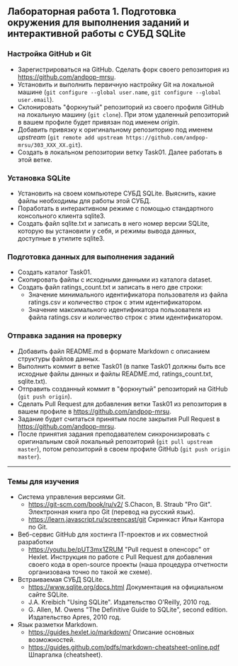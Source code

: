 ## Лабораторная работа 1. Подготовка окружения для выполнения заданий и интерактивной работы с СУБД SQLite
### Настройка GitHub и Git
* Зарегистрироваться на GitHub. Сделать форк своего репозитория  из https://github.com/andpop-mrsu.
* Установить и выполнить первичную настройку Git на локальной машине (`git configure --global user.name`, `git configure --global user.email`).
* Склонировать "форкнутый" репозиторий из своего профиля GitHub на локальную машину (`git clone`). При этом удаленный репозиторий в вашем профиле будет привязан под именем *origin*.
* Добавить привязку к оригинальному репозиторию под именем *upstream* (`git remote add upstream https://github.com/andpop-mrsu/303_XXX_XX.git`).
* Создать в локальном репозитории ветку Task01. Далее работать в этой ветке.

### Установка SQLite
* Установить на своем компьютере СУБД SQLite. Выяснить, какие файлы необходимы для работы этой СУБД.
* Поработать в интерактивном режиме с помощью стандартного консольного клиента sqlite3.
* Создать файл sqlite.txt и записать в него номер версии SQLite, которую вы установили у себя, и режимы вывода данных, доступные в утилите sqlite3.

### Подготовка данных для выполнения заданий
* Создать каталог Task01.
* Скопировать файлы с исходными данными из каталога dataset.
* Создать файл ratings_count.txt и записать в него две строки:
    * Значение минимального идентификатора пользователя из файла ratings.csv и количество строк с этим идентификатором.
    * Значение максимального идентификатора пользователя из файла ratings.csv и количество строк с этим идентификатором.

### Отправка задания на проверку
* Добавить файл README.md в формате Markdown с описанием структуры файлов данных.
* Выполнить коммит в ветке Task01 (в папке Task01 должны быть все исходные файлы данных и файлы README.md, ratings_count.txt, sqlite.txt).
* Отправить созданный коммит в "форкнутый" репозиторий на GitHub (`git push origin`).
* Сделать Pull Request для добавления ветки Task01 из репозитория в вашем профиле в https://github.com/andpop-mrsu.
* Задание будет считаться принятым после закрытия Pull Request в https://github.com/andpop-mrsu.
* После принятия задания преподавателем синхронизировать с оригинальным свой локальный репозиторий (`git pull upstream master`), потом репозиторий в своем профиле GitHub (`git push origin master`).


* * *
### Темы для изучения
* Система управления версиями Git.
    * <https://git-scm.com/book/ru/v2/> S.Chacon, B. Straub "Pro Git". Электронная книга про Git (перевод на русский язык).
    * <https://learn.javascript.ru/screencast/git> Скринкаст Ильи Кантора по Git.
* Веб-сервис GitHub для хостинга IT-проектов и их совместной разработки
    * <https://youtu.be/pUT3mx1ZRUМ> "Pull request в опенсорс" от Hexlet. Инструкция по работе с Pull Request для добавления своего кода в open-source проекты (наша процедура отчетности организована точно по такой же схеме).   
* Встраиваемая СУБД SQLite.
    * <https://www.sqlite.org/docs.html> Документация на официальном сайте SQLite.
    * J.A. Kreibich "Using SQLite". Издательство O'Reilly, 2010 год.
    * G. Allen, M. Owens "The Definitive Guide to SQLite", second edition. Издательство Apres, 2010 год.
* Язык разметки Markdown.
    * <https://guides.hexlet.io/markdown/> Описание основных возможностей.
    * <https://guides.github.com/pdfs/markdown-cheatsheet-online.pdf> Шпаргалка (cheatsheet).
